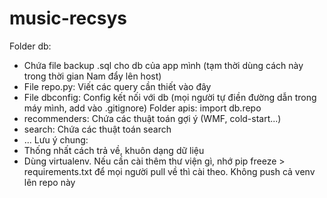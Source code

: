 # music-recsys
Folder db:
- Chứa file backup .sql cho db của app mình (tạm thời dùng cách này trong thời gian Nam đẩy lên host)
- File repo.py: Viết các query cần thiết vào đây
- File dbconfig: Config kết nối với db (mọi người tự điền đường dẫn trong máy mình, add vào .gitignore)
Folder apis: import db.repo
- recommenders: Chứa các thuật toán gợi ý (WMF, cold-start...)
- search: Chứa các thuật toán search
- ...
Lưu ý chung:
- Thống nhất cách trả về, khuôn dạng dữ liệu
- Dùng virtualenv. Nếu cần cài thêm thư viện gì, nhớ pip freeze > requirements.txt để mọi người pull về thì cài theo. Không push cả venv lên repo này
